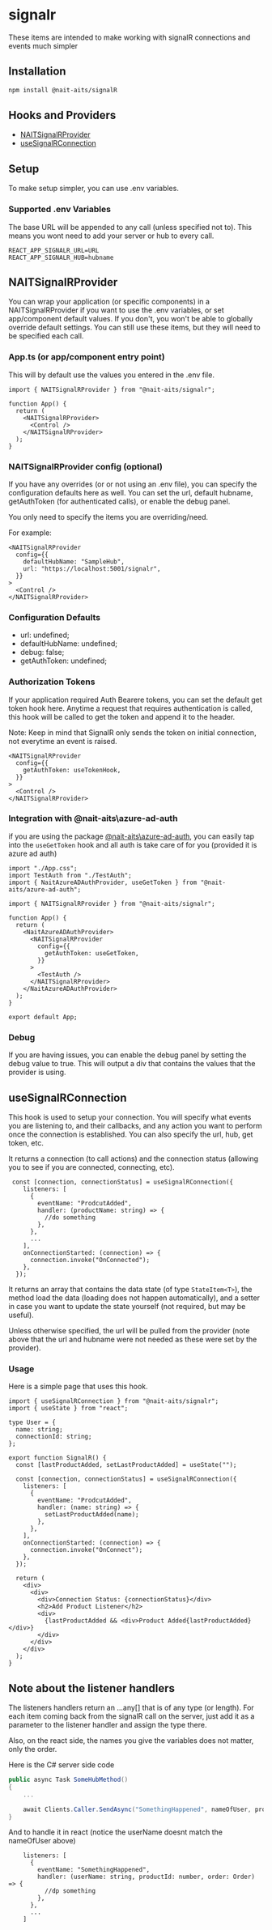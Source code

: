# signalr

These items are intended to make working with signalR connections and events much simpler

## Installation

```bash
npm install @nait-aits/signalR
```

## Hooks and Providers

- [NAITSignalRProvider](#naitsignalrprovider)
- [useSignalRConnection](#usesignalrconnection)

## Setup

To make setup simpler, you can use .env variables.

### Supported .env Variables

The base URL will be appended to any call (unless specified not to). This means you wont need to add your server or hub to every call.

```
REACT_APP_SIGNALR_URL=URL
REACT_APP_SIGNALR_HUB=hubname
```

## NAITSignalRProvider

You can wrap your application (or specific components) in a NAITSignalRProvider if you want to use the .env variables, or set app/component default values. If you don't, you won't be able to globally override default settings. You can still use these items, but they will need to be specified each call.

### App.ts (or app/component entry point)

This will by default use the values you entered in the .env file.

```tsx
import { NAITSignalRProvider } from "@nait-aits/signalr";

function App() {
  return (
    <NAITSignalRProvider>
      <Control />
    </NAITSignalRProvider>
  );
}
```

### NAITSignalRProvider config (optional)

If you have any overrides (or or not using an .env file), you can specify the configuration defaults here as well. You can set the url, default hubname, getAuthToken (for authenticated calls), or enable the debug panel.

You only need to specify the items you are overriding/need.

For example:

```tsx
<NAITSignalRProvider
  config={{
    defaultHubName: "SampleHub",
    url: "https://localhost:5001/signalr",
  }}
>
  <Control />
</NAITSignalRProvider>
```

### Configuration Defaults

- url: undefined;
- defaultHubName: undefined;
- debug: false;
- getAuthToken: undefined;

### Authorization Tokens

If your application required Auth Bearere tokens, you can set the default get token hook here. Anytime a request that requires authentication is called, this hook will be called to get the token and append it to the header.

Note: Keep in mind that SignalR only sends the token on initial connection, not everytime an event is raised.

```tsx
<NAITSignalRProvider
  config={{
    getAuthToken: useTokenHook,
  }}
>
  <Control />
</NAITSignalRProvider>
```

### Integration with @nait-aits\azure-ad-auth

if you are using the package [@nait-aits\azure-ad-auth](../azure-ad-auth/README.md), you can easily tap into the `useGetToken` hook and all auth is take care of for you (provided it is azure ad auth)

```tsx
import "./App.css";
import TestAuth from "./TestAuth";
import { NaitAzureADAuthProvider, useGetToken } from "@nait-aits/azure-ad-auth";

import { NAITSignalRProvider } from "@nait-aits/signalr";

function App() {
  return (
    <NaitAzureADAuthProvider>
      <NAITSignalRProvider
        config={{
          getAuthToken: useGetToken,
        }}
      >
        <TestAuth />
      </NAITSignalRProvider>
    </NaitAzureADAuthProvider>
  );
}

export default App;
```

### Debug

If you are having issues, you can enable the debug panel by setting the debug value to true. This will output a div that contains the values that the provider is using.

## useSignalRConnection

This hook is used to setup your connection. You will specify what events you are listening to, and their callbacks, and any action you want to perform once the connection is established. You can also specify the url, hub, get token, etc.

It returns a connection (to call actions) and the connection status (allowing you to see if you are connected, connecting, etc).

```tsx
 const [connection, connectionStatus] = useSignalRConnection({
    listeners: [
      {
        eventName: "ProdcutAdded",
        handler: (productName: string) => {
          //do something
        },
      },
      ...
    ],
    onConnectionStarted: (connection) => {
      connection.invoke("OnConnected");
    },
  });
```

It returns an array that contains the data state (of type `StateItem<T>`), the method load the data (loading does not happen automatically), and a setter in case you want to update the state yourself (not required, but may be useful).

Unless otherwise specified, the url will be pulled from the provider (note above that the url and hubname were not needed as these were set by the provider).

### Usage

Here is a simple page that uses this hook.

```tsx
import { useSignalRConnection } from "@nait-aits/signalr";
import { useState } from "react";

type User = {
  name: string;
  connectionId: string;
};

export function SignalR() {
  const [lastProductAdded, setLastProductAdded] = useState("");

  const [connection, connectionStatus] = useSignalRConnection({
    listeners: [
      {
        eventName: "ProdcutAdded",
        handler: (name: string) => {
          setLastProductAdded(name);
        },
      },
    ],
    onConnectionStarted: (connection) => {
      connection.invoke("OnConnect");
    },
  });

  return (
    <div>
      <div>
        <div>Connection Status: {connectionStatus}</div>
        <h2>Add Product Listener</h2>
        <div>
          {lastProductAdded && <div>Product Added{lastProductAdded}</div>}
        </div>
      </div>
    </div>
  );
}
```

## Note about the listener handlers

The listeners handlers return an ...any[] that is of any type (or length). For each item coming back from the signalR call on the server, just add it as a parameter to the listener handler and assign the type there.

Also, on the react side, the names you give the variables does not matter, only the order.

Here is the C# server side code

```csharp
public async Task SomeHubMethod()
{
    ...

    await Clients.Caller.SendAsync("SomethingHappened", nameOfUser, productId, order);
}
```

And to handle it in react (notice the userName doesnt match the nameOfUser above)

```tsx
    listeners: [
      {
        eventName: "SomethingHappened",
        handler: (userName: string, productId: number, order: Order) => {
          //dp something
        },
      },
      ...
    ]
```
